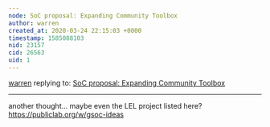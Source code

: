 ```yaml
---
node: SoC proposal: Expanding Community Toolbox
author: warren
created_at: 2020-03-24 22:15:03 +0000
timestamp: 1585088103
nid: 23157
cid: 26563
uid: 1
---
```




[warren](../profile/warren) replying to: [SoC proposal: Expanding Community Toolbox](../notes/icode365/03-17-2020/soc-proposal-expanding-community-toolbox)

----
another thought... maybe even the LEL project listed here? https://publiclab.org/w/gsoc-ideas